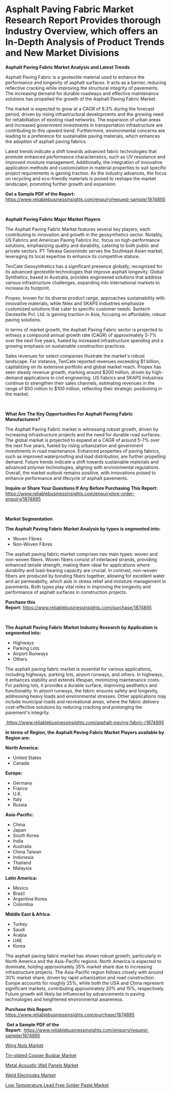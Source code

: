 <p><h1>Asphalt Paving Fabric Market Research Report Provides thorough Industry Overview, which offers an In-Depth Analysis of Product Trends and New Market Divisions</h1></p><p><strong>Asphalt Paving Fabric Market Analysis and Latest Trends</strong></p>
<p><p>Asphalt Paving Fabric is a geotextile material used to enhance the performance and longevity of asphalt surfaces. It acts as a barrier, reducing reflective cracking while improving the structural integrity of pavements. The increasing demand for durable roadways and effective maintenance solutions has propelled the growth of the Asphalt Paving Fabric Market.</p><p>The market is expected to grow at a CAGR of 8.3% during the forecast period, driven by rising infrastructural developments and the growing need for rehabilitation of existing road networks. The expansion of urban areas and increased government investments in transportation infrastructure are contributing to this upward trend. Furthermore, environmental concerns are leading to a preference for sustainable paving materials, which enhances the adoption of asphalt paving fabrics.</p><p>Latest trends indicate a shift towards advanced fabric technologies that promote enhanced performance characteristics, such as UV resistance and improved moisture management. Additionally, the integration of innovative application methods and customization in material properties to suit specific project requirements is gaining traction. As the industry advances, the focus on recycling and eco-friendly materials is poised to reshape the market landscape, promoting further growth and expansion.</p></p>
<p><strong>Get a Sample PDF of the Report:&nbsp;</strong> <a href="https://www.reliablebusinessinsights.com/enquiry/request-sample/1874895?utm_campaign=112&utm_medium=2&utm_source=Github&utm_content=ia&utm_term=31012025&utm_id=asphalt-paving-fabric">https://www.reliablebusinessinsights.com/enquiry/request-sample/1874895</a></p>
<p>&nbsp;</p>
<p><strong>Asphalt Paving Fabric Major Market Players</strong></p>
<p><p>The Asphalt Paving Fabric Market features several key players, each contributing to innovation and growth in the geosynthetics sector. Notably, US Fabrics and American Paving Fabrics Inc. focus on high-performance solutions, emphasizing quality and durability, catering to both public and private sectors. PT Tetrasa Geosinindo serves the Southeast Asian market, leveraging its local expertise to enhance its competitive stature. </p><p>TenCate Geosynthetics has a significant presence globally, recognized for its advanced geotextile technologies that improve asphalt longevity. Global Synthetics, based in Australia, provides engineered solutions that address various infrastructure challenges, expanding into international markets to increase its footprint.</p><p>Propex, known for its diverse product range, approaches sustainability with innovative materials, while Nilex and SKAPS Industries emphasize customized solutions that cater to specific customer needs. Suntech Geotextile Pvt. Ltd. is gaining traction in Asia, focusing on affordable, robust paving solutions.</p><p>In terms of market growth, the Asphalt Paving Fabric sector is projected to witness a compound annual growth rate (CAGR) of approximately 5-7% over the next five years, fueled by increased infrastructure spending and a growing emphasis on sustainable construction practices. </p><p>Sales revenues for select companies illustrate the market's robust landscape. For instance, TenCate reported revenues exceeding $1 billion, capitalizing on its extensive portfolio and global market reach. Propex has seen steady revenue growth, marking around $200 million, driven by high-demand applications in civil engineering. US Fabrics and SKAPS Industries continue to strengthen their sales channels, estimating revenues in the range of $50 million to $100 million, reflecting their strategic positioning in the market.</p></p>
<p>&nbsp;</p>
<p><strong>What Are The Key Opportunities For Asphalt Paving Fabric Manufacturers?</strong></p>
<p><p>The Asphalt Paving Fabric market is witnessing robust growth, driven by increasing infrastructure projects and the need for durable road surfaces. The global market is projected to expand at a CAGR of around 5-7% over the next five years, fueled by rising urbanization and government investments in road maintenance. Enhanced properties of paving fabrics, such as improved waterproofing and load distribution, are further propelling demand. Future trends indicate a shift towards sustainable materials and advanced polymer technologies, aligning with environmental regulations. Overall, the market outlook remains positive, with innovations poised to enhance performance and lifecycle of asphalt pavements.</p></p>
<p><strong>Inquire or Share Your Questions If Any Before Purchasing This Report:</strong> <a href="https://www.reliablebusinessinsights.com/enquiry/pre-order-enquiry/1874895?utm_campaign=112&utm_medium=2&utm_source=Github&utm_content=ia&utm_term=31012025&utm_id=asphalt-paving-fabric">https://www.reliablebusinessinsights.com/enquiry/pre-order-enquiry/1874895</a></p>
<p>&nbsp;</p>
<p><strong>Market Segmentation</strong></p>
<p><strong>The Asphalt Paving Fabric Market Analysis by types is segmented into:</strong></p>
<p><ul><li>Woven Fibres</li><li>Non-Woven Fibres</li></ul></p>
<p><p>The asphalt paving fabric market comprises two main types: woven and non-woven fibers. Woven fibers consist of interlaced strands, providing enhanced tensile strength, making them ideal for applications where durability and load-bearing capacity are crucial. In contrast, non-woven fibers are produced by bonding fibers together, allowing for excellent water and air permeability, which aids in stress relief and moisture management in pavements. Both types play vital roles in improving the longevity and performance of asphalt surfaces in construction projects.</p></p>
<p><strong>Purchase this Report:&nbsp;</strong><a href="https://www.reliablebusinessinsights.com/purchase/1874895?utm_campaign=112&utm_medium=2&utm_source=Github&utm_content=ia&utm_term=31012025&utm_id=asphalt-paving-fabric">https://www.reliablebusinessinsights.com/purchase/1874895</a></p>
<p>&nbsp;</p>
<p><strong>The Asphalt Paving Fabric Market Industry Research by Application is segmented into:</strong></p>
<p><ul><li>Highways</li><li>Parking Lots</li><li>Airport Runways</li><li>Others</li></ul></p>
<p><p>The asphalt paving fabric market is essential for various applications, including highways, parking lots, airport runways, and others. In highways, it enhances stability and extends lifespan, minimizing maintenance costs. For parking lots, it provides a durable surface, improving aesthetics and functionality. In airport runways, the fabric ensures safety and longevity, addressing heavy loads and environmental stresses. Other applications may include municipal roads and recreational areas, where the fabric delivers cost-effective solutions by reducing cracking and prolonging the pavement's integrity.</p></p>
<p><a href="https://www.reliablebusinessinsights.com/asphalt-paving-fabric-r1874895?utm_campaign=112&utm_medium=2&utm_source=Github&utm_content=ia&utm_term=31012025&utm_id=asphalt-paving-fabric">&nbsp;https://www.reliablebusinessinsights.com/asphalt-paving-fabric-r1874895</a></p>
<p><strong>In terms of Region, the Asphalt Paving Fabric Market Players available by Region are:</strong></p>
<p>
    <p> <strong> North America: </strong>
        <ul>
            <li>United States</li>
            <li>Canada</li>
        </ul>
        </p> 
    <p> <strong> Europe: </strong>
        <ul>
            <li>Germany</li>
            <li>France</li>
            <li>U.K.</li>
            <li>Italy</li>
            <li>Russia</li>
        </ul>
        </p> 
    <p> <strong> Asia-Pacific: </strong>
        <ul>
            <li>China</li>
            <li>Japan</li>
            <li>South Korea</li>
            <li>India</li>
            <li>Australia</li>
            <li>China Taiwan</li>
            <li>Indonesia</li>
            <li>Thailand</li>
            <li>Malaysia</li>
        </ul>
        </p> 
    <p> <strong> Latin America: </strong>
        <ul>
            <li>Mexico</li>
            <li>Brazil</li>
            <li>Argentina Korea</li>
            <li>Colombia</li>
        </ul>
        </p> 
    <p> <strong> Middle East & Africa: </strong>
        <ul>
            <li>Turkey</li>
            <li>Saudi</li>
            <li>Arabia</li>
            <li>UAE</li>
            <li>Korea</li>
        </ul>
    </p>
    </p>
<p><p>The asphalt paving fabric market has shown robust growth, particularly in North America and the Asia-Pacific regions. North America is expected to dominate, holding approximately 35% market share due to increasing infrastructure projects. The Asia-Pacific region follows closely with around 30% market share, driven by rapid urbanization and road construction. Europe accounts for roughly 25%, while both the USA and China represent significant markets, contributing approximately 20% and 15%, respectively. Future growth will likely be influenced by advancements in paving technologies and heightened environmental awareness.</p></p>
<p><strong>Purchase this Report: </strong><a href="https://www.reliablebusinessinsights.com/purchase/1874895?utm_campaign=112&utm_medium=2&utm_source=Github&utm_content=ia&utm_term=31012025&utm_id=asphalt-paving-fabric">https://www.reliablebusinessinsights.com/purchase/1874895</a></p>
<p>&nbsp;<strong>Get a Sample PDF of the Report:&nbsp;&nbsp;</strong><a href="https://www.reliablebusinessinsights.com/enquiry/request-sample/1874895?utm_campaign=112&utm_medium=2&utm_source=Github&utm_content=ia&utm_term=31012025&utm_id=asphalt-paving-fabric">https://www.reliablebusinessinsights.com/enquiry/request-sample/1874895</a></p>
<p><strong></strong></p>
<p><p><a href="https://www.linkedin.com/pulse/precise-revenue-projections-wing-nuts-market-2025-2032-smtec?utm_campaign=112&utm_medium=2&utm_source=Github&utm_content=ia&utm_term=31012025&utm_id=asphalt-paving-fabric">Wing Nuts Market</a></p><p><a href="https://www.linkedin.com/pulse/market-report-covering-tin-plated-copper-busbarmarket-share-development-bcgpc?utm_campaign=112&utm_medium=2&utm_source=Github&utm_content=ia&utm_term=31012025&utm_id=asphalt-paving-fabric">Tin-plated Copper Busbar Market</a></p><p><a href="https://github.com/rashkaeduzor/Market-Research-Report-List-1/blob/main/metal-acoustic-wall-panels-market.md?utm_campaign=112&utm_medium=2&utm_source=Github&utm_content=ia&utm_term=31012025&utm_id=asphalt-paving-fabric">Metal Acoustic Wall Panels Market</a></p><p><a href="https://www.linkedin.com/pulse/weld-electrodes-market-study-forecasted-cagr-125-serving-core-nkwde?utm_campaign=112&utm_medium=2&utm_source=Github&utm_content=ia&utm_term=31012025&utm_id=asphalt-paving-fabric">Weld Electrodes Market</a></p><p><a href="https://github.com/abedlagagica4/Market-Research-Report-List-1/blob/main/low-temperature-lead-free-solder-paste-market.md?utm_campaign=112&utm_medium=2&utm_source=Github&utm_content=ia&utm_term=31012025&utm_id=asphalt-paving-fabric">Low Temperature Lead Free Solder Paste Market</a></p></p>